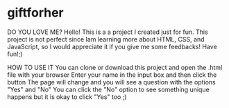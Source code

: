 # giftforher
DO YOU LOVE ME?
Hello! This is a a project I created just for fun. This project is not perfect since Iam learning more about HTML, CSS, and JavaScript, so I would appreciate it if you give me some feedbacks! Have fun!;)

HOW TO USE IT
You can clone or download this project and open the .html file with your browser
Enter your name in the input box and then click the button
The page will change and you will see a question with the options "Yes" and "No"
You can click the "No" option to see something unique happens but it is okay to click "Yes" too ;)
